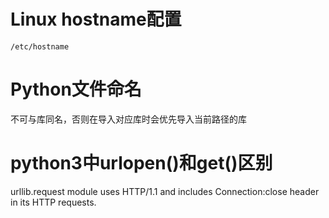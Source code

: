 # Linux hostname配置
	/etc/hostname

# Python文件命名
不可与库同名，否则在导入对应库时会优先导入当前路径的库

# python3中urlopen()和get()区别
urllib.request module uses HTTP/1.1 and includes Connection:close header in its HTTP requests.

